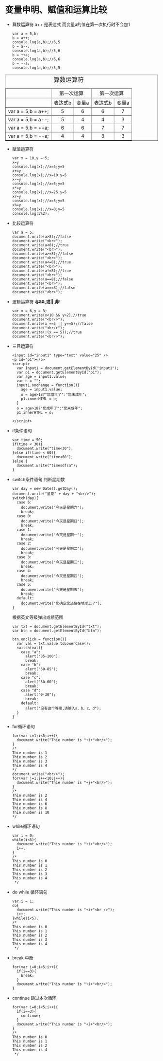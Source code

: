 <style>
table { text-align: center;}
caption { text-align: center;font-size: 20px;}
</style>
# 变量申明、赋值和运算比较

- 算数运算符
a++ 是表达式 而变量a的值在第一次执行时不会加1

  ```
  var a = 5,b;
  b = a++;
  console.log(a,b);//6,5
  b = a--;
  console.log(a,b);//5,6
  b = ++a;
  console.log(a,b);//6,6
  b = --a;
  console.log(a,b);//5,5
  ```

<table border="1">
<caption>算数运算符</caption>
<tr>
  <td></td>
  <td colspan="2">第一次运算</td>
  <td colspan="2">第一次运算</td>
<tr>
<tr>
  <td></td>
  <td>表达式b</td>
  <td>变量a</td>
  <td>表达式b</td>
  <td>变量a</td>
<tr>
<tr>
  <td>var a = 5,b = a++;</td>
  <td>5</td>
  <td>6</td>
  <td>6</td>
  <td>7</td>
<tr>
<tr>
  <td>var a = 5,b = a--;</td>
  <td>5</td>
  <td>4</td>
  <td>4</td>
  <td>3</td>
<tr>
<tr>
  <td>var a = 5,b = ++a;</td>
  <td>6</td>
  <td>6</td>
  <td>7</td>
  <td>7</td>
<tr>
<tr>
  <td>var a = 5,b = --a;</td>
  <td>4</td>
  <td>4</td>
  <td>3</td>
  <td>3</td>
<tr>
</table>

- 赋值运算符
  ```
  var x = 10,y = 5;
  x=y
  console.log(x);//x=5;y=5
  x+=y
  console.log(x);//x=10;y=5
  x-=y
  console.log(x);//x=5;y=5
  x*=y
  console.log(x);//x=25;y=5
  x/=y
  console.log(x);//x=5;y=5
  x%=y
  console.log(x);//x=0;y=5
  console.log(5%2);
  ```

- 比较运算符
  ```
  var a = 5;
  document.write(a>8);//false
  document.write("<br>");
  document.write(a<8);//true
  document.write("<br>");
  document.write(a>=8);//false
  document.write("<br>");
  document.write(a<=8);//true
  document.write("<br>");
  document.write(a!=8);//true
  document.write("<br>");
  document.write(a==8);//false
  document.write("<br>");
  document.write(a===8);//false
  document.write("<br>");
  ```
- 逻辑运算符 __与&&,或||,非!__
  ```
  var x = 6,y = 3;
  document.write(x<10 && y>2);//true
  document.write("<br/>");
  document.write(x ==5 || y==5);//false
  document.write("<br/>");
  document.write(!(x == 5));//true
  document.write("<br/>");
  ```
- 三目运算符

  ```
  <input id="input1" type="text" value="25" />
  <p id="p1"></p>
  <script>
    var input1 = document.getElementById("input1");
    var p1 = document.getElementById("p1");
    var age = input1.value;
    var o = "";
    input1.onchange = function(){
      age = input1.value;
      o = age>18?"您成年了":"您未成年";
      p1.innerHTML = o;
    }
    o = age>18?"您成年了":"您未成年";
    p1.innerHTML = o;

  </script>
  ```
- if条件语句
  ```
  var time = 50;
  if(time < 30){
    document.write("time<30");
  }else if(time < 60){
    document.write("time<60");
  }else {
    document.write("timesdfsa");
  }
  ```
- switch条件语句
  判断星期数
  ```
  var day = new Date().getDay();
  document.write("星期" + day + "<br/>");
  switch(day){
    case 6:
      document.write("今天是星期六");
      break;
    case 0:
      document.write("今天是星期日");
      break;
    case 1:
      document.write("今天是星期一");
      break;
    case 2:
      document.write("今天是星期二");
      break;
    case 3:
      document.write("今天是星期三");
      break;
    case 4:
      document.write("今天是星期四");
      break;
    case 5:
      document.write("今天是星期五");
      break;
    default:
      document.write("您确定您还住在地球上？");
  }
  ```
  根据英文等级弹出成绩范围
  ```
  var txt = document.getElementById("txt");
  var btn = document.getElementById("btn");

  btn.onclick = function(){
    var val = txt.value.toLowerCase();
    switch(val){
      case "a":
        alert("85-100");
        break;
      case "b":
        alert("60-85");
        break;
      case "c":
        alert("30-60");
        break;
      case "d":
        alert("0-30");
        break;
      default:
        alert("没有这个等级,请输入a、b、c、d");
    }
  }
  ```
- for循环语句
  ```
  for(var i=1;i<5;i++){
    document.write("Thie number is "+i+"<br/>");
  }
  /*
  Thie number is 1
  Thie number is 2
  Thie number is 3
  Thie number is 4
  */
  document.write("<br/>");
  for(var j=1;j++<10;j++){
    document.write("Thie number is "+j+"<br/>");
  }
  /*
  Thie number is 2
  Thie number is 4
  Thie number is 6
  Thie number is 8
  Thie number is 10
  */
  ```

- while循环语句
  ```
  var i = 0;
  while(i<5){
    document.write("This number is "+i+"<br/>");
    i++;
  }
  /*
  This number is 0
  This number is 1
  This number is 2
  This number is 3
  This number is 4
   */
  ```
- do while 循环语句
  ```
  var i = 1;
  do{
    document.write("This number is "+i+"<br />");
    i++;
  }while(i<5);
  /*
  This number is 0
  This number is 1
  This number is 2
  This number is 3
  This number is 4
   */
  ```
- break 中断
  ```
  for(var i=0;i<5;i++){
    if(i==3){
      break;
    }
    document.write("This number is "+i+"<br/>");
  }
  ```
- continue 跳过本次循环
  ```
  for(var i=0;i<5;i++){
    if(i==3){
      continue;
    }
    document.write("This number is "+i+"<br/>");
  }
  /*
  This number is 0
  This number is 1
  This number is 2
  This number is 4
   */
  ```
